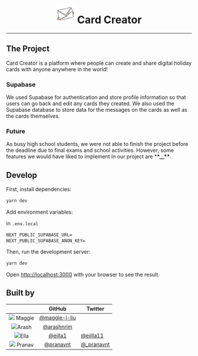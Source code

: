 <div align="center">
<h1><img src="./public/icon.png" width="50">
Card Creator</h1>
</div>

---

## The Project

Card Creator is a platform where people can create and share digital holiday cards with anyone anywhere in the world!

### Supabase

We used Supabase for authentication and store profile information so that users can go back and edit any cards they created. We also used the Supabase database to store data for the messages on the cards as well as the cards themselves.

### Future

As busy high school students, we were not able to finish the project before the deadline due to final exams and school activities. However, some features we would have liked to implement in our project are \***\*\_\_\*\***.

## Develop

First, install dependencies:

```bash
yarn dev
```

Add environment variables:

in `.env.local`

```
NEXT_PUBLIC_SUPABASE_URL=
NEXT_PUBLIC_SUPABASE_ANON_KEY=
```

Then, run the development server:

```bash
yarn dev
```

Open [http://localhost:3000](http://localhost:3000) with your browser to see the result.

## Built by

|                                                                   |                      GitHub                      | Twitter                                      |
| :---------------------------------------------------------------: | :----------------------------------------------: | -------------------------------------------- |
| <img src="https://github.com/maggie-j-liu.png" width="50"> Maggie | [@maggie-j-liu](https://github.com/maggie-j-liu) |                                              |
|   <img src="https://github.com/arashnrim.png" width="50">Arash    |    [@arashnrim](https://github.com/arashnrim)    |                                              |
|     <img src="https://github.com/eilla1.png" width="50">Ella      |       [@eilla1](https://github.com/eilla1)       | [@eiilla11](https://twitter.com/eiilla11)    |
|   <img src="https://github.com/pranavnt.png" width="50"> Pranav   |     [@pranavnt](https://github.com/pranavnt)     | [@\_pranavnt](https://twitter.com/_pranavnt) |
